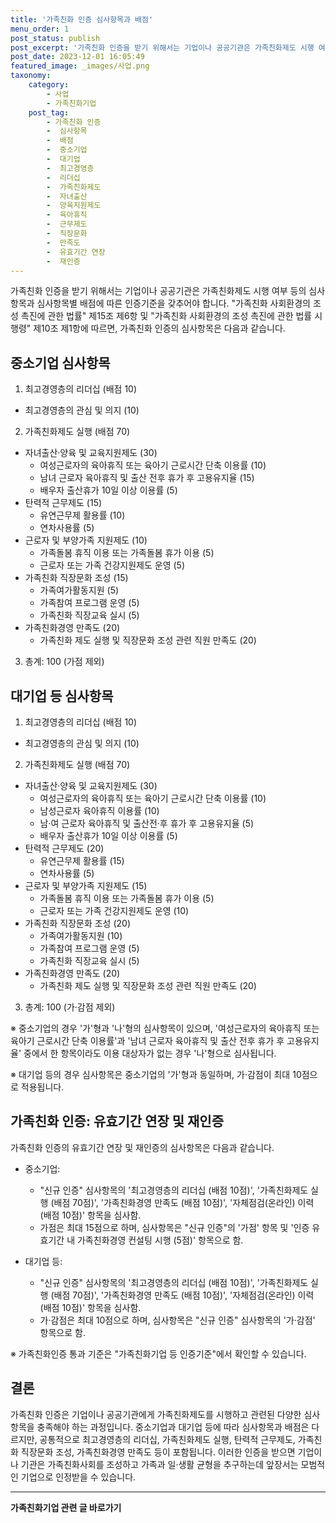 ```yaml
---
title: '가족친화 인증 심사항목과 배점'
menu_order: 1
post_status: publish
post_excerpt: '가족친화 인증을 받기 위해서는 기업이나 공공기관은 가족친화제도 시행 여부 등의 심사항목과 심사항목별 배점에 따른 인증기준을 갖추어야 합니다.  가족친화 사회환경의 조성 촉진에 관한 법률  제15조 제6항 및  가족친화 사회환경의 조성 촉진에 관한 법률 시행령  제10조 제1항에 따르면, 가족친화 인증의 심사항목은 다음과 같습니다.'
post_date: 2023-12-01 16:05:49
featured_image: _images/사업.png
taxonomy:
    category:
        - 사업
        - 가족친화기업
    post_tag:
        - 가족친화 인증
        -  심사항목
        -  배점
        -  중소기업
        -  대기업
        -  최고경영층
        -  리더십
        -  가족친화제도
        -  자녀출산
        -  양육지원제도
        -  육아휴직
        -  근무제도
        -  직장문화
        -  만족도
        -  유효기간 연장
        -  재인증
---
```



가족친화 인증을 받기 위해서는 기업이나 공공기관은 가족친화제도 시행 여부 등의 심사항목과 심사항목별 배점에 따른 인증기준을 갖추어야 합니다. "가족친화 사회환경의 조성 촉진에 관한 법률" 제15조 제6항 및 "가족친화 사회환경의 조성 촉진에 관한 법률 시행령" 제10조 제1항에 따르면, 가족친화 인증의 심사항목은 다음과 같습니다.

## 중소기업 심사항목

1. 최고경영층의 리더십 (배점 10)
- 최고경영층의 관심 및 의지 (10)

2. 가족친화제도 실행 (배점 70)
- 자녀출산·양육 및 교육지원제도 (30)
   - 여성근로자의 육아휴직 또는 육아기 근로시간 단축 이용률 (10)
   - 남녀 근로자 육아휴직 및 출산 전후 휴가 후 고용유지율 (15)
   - 배우자 출산휴가 10일 이상 이용률 (5)
- 탄력적 근무제도 (15)
   - 유연근무제 활용률 (10)
   - 연차사용률 (5)
- 근로자 및 부양가족 지원제도 (10)
   - 가족돌봄 휴직 이용 또는 가족돌봄 휴가 이용 (5)
   - 근로자 또는 가족 건강지원제도 운영 (5)
- 가족친화 직장문화 조성 (15)
   - 가족여가활동지원 (5)
   - 가족참여 프로그램 운영 (5)
   - 가족친화 직장교육 실시 (5)
- 가족친화경영 만족도 (20)
   - 가족친화 제도 실행 및 직장문화 조성 관련 직원 만족도 (20)

3. 총계: 100 (가점 제외)

## 대기업 등 심사항목

1. 최고경영층의 리더십 (배점 10)
- 최고경영층의 관심 및 의지 (10)

2. 가족친화제도 실행 (배점 70)
- 자녀출산·양육 및 교육지원제도 (30)
   - 여성근로자의 육아휴직 또는 육아기 근로시간 단축 이용률 (10)
   - 남성근로자 육아휴직 이용률 (10)
   - 남·여 근로자 육아휴직 및 출산전·후 휴가 후 고용유지율 (5)
   - 배우자 출산휴가 10일 이상 이용률 (5)
- 탄력적 근무제도 (20)
   - 유연근무제 활용률 (15)
   - 연차사용률 (5)
- 근로자 및 부양가족 지원제도 (15)
   - 가족돌봄 휴직 이용 또는 가족돌봄 휴가 이용 (5)
   - 근로자 또는 가족 건강지원제도 운영 (10)
- 가족친화 직장문화 조성 (20)
   - 가족여가활동지원 (10)
   - 가족참여 프로그램 운영 (5)
   - 가족친화 직장교육 실시 (5)
- 가족친화경영 만족도 (20)
   - 가족친화 제도 실행 및 직장문화 조성 관련 직원 만족도 (20)

3. 총계: 100 (가·감점 제외)

※ 중소기업의 경우 '가'형과 '나'형의 심사항목이 있으며, '여성근로자의 육아휴직 또는 육아기 근로시간 단축 이용률'과 '남녀 근로자 육아휴직 및 출산 전후 휴가 후 고용유지율' 중에서 한 항목이라도 이용 대상자가 없는 경우 '나'형으로 심사됩니다.

※ 대기업 등의 경우 심사항목은 중소기업의 '가'형과 동일하며, 가·감점이 최대 10점으로 적용됩니다.

## 가족친화 인증: 유효기간 연장 및 재인증

가족친화 인증의 유효기간 연장 및 재인증의 심사항목은 다음과 같습니다.

- 중소기업:
   - "신규 인증" 심사항목의 '최고경영층의 리더십 (배점 10점)', '가족친화제도 실행 (배점 70점)', '가족친화경영 만족도 (배점 10점)', '자체점검(온라인) 이력 (배점 10점)' 항목을 심사함.
   - 가점은 최대 15점으로 하며, 심사항목은 "신규 인증"의 '가점' 항목 및 '인증 유효기간 내 가족친화경영 컨설팅 시행 (5점)' 항목으로 함.

- 대기업 등:
   - "신규 인증" 심사항목의 '최고경영층의 리더십 (배점 10점)', '가족친화제도 실행 (배점 70점)', '가족친화경영 만족도 (배점 10점)', '자체점검(온라인) 이력 (배점 10점)' 항목을 심사함.
   - 가·감점은 최대 10점으로 하며, 심사항목은 "신규 인증" 심사항목의 '가·감점' 항목으로 함.

※ 가족친화인증 통과 기준은 "가족친화기업 등 인증기준"에서 확인할 수 있습니다.

## 결론

가족친화 인증은 기업이나 공공기관에게 가족친화제도를 시행하고 관련된 다양한 심사항목을 충족해야 하는 과정입니다. 중소기업과 대기업 등에 따라 심사항목과 배점은 다르지만, 공통적으로 최고경영층의 리더십, 가족친화제도 실행, 탄력적 근무제도, 가족친화 직장문화 조성, 가족친화경영 만족도 등이 포함됩니다. 이러한 인증을 받으면 기업이나 기관은 가족친화사회를 조성하고 가족과 일·생활 균형을 추구하는데 앞장서는 모범적인 기업으로 인정받을 수 있습니다.
<!-- wp:separator -->
<hr class="wp-block-separator has-alpha-channel-opacity"/>
<!-- /wp:separator -->

<!-- wp:group {"backgroundColor":"base","layout":{"type":"constrained"}} -->
<div class="wp-block-group has-base-background-color has-background"><!-- wp:paragraph {"align":"center","fontSize":"medium"} -->
<p class="has-text-align-center has-large-font-size"><strong>가족친화기업 관련 글 바로가기</strong></p>
<!-- /wp:paragraph -->


<!-- wp:latest-posts
{"categories":[{"id":27241,"count":19,"description":"","link":"https://uknowlaw.com/category/%ea%b0%80%ec%a1%b1%ec%b9%9c%ed%99%94%ea%b8%b0%ec%97%85/","name":"가족친화기업","slug":"가족친화기업","taxonomy":"category","parent":0,"meta":[],"_links":{"self":[{"href":"https://uknowlaw.com/wp-json/wp/v2/categories/27241"}],"collection":[{"href":"https://uknowlaw.com/wp-json/wp/v2/categories"}],"about":[{"href":"https://uknowlaw.com/wp-json/wp/v2/taxonomies/category"}],"wp:post_type":[{"href":"https://uknowlaw.com/wp-json/wp/v2/posts?categories=27241"}],"curies":[{"name":"wp","href":"https://api.w.org/{rel}","templated":true}]}}],"postsToShow":100,"excerptLength":28,"postLayout":"grid","columns":2,"featuredImageAlign":"left","featuredImageSizeSlug":"large","fontSize":"small"} /--></div>
<!-- /wp:group -->